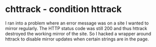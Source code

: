 # chttrack - condition httrack

I ran into a problem where an error message was on a site I wanted to mirror regularly.
The HTTP status code was still 200 and thus httrack destroyed the working mirror of the site.
So I hacked a wrapper around httrack to disable mirror updates when certain strings are in the page.